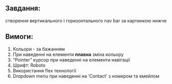 ## Завдання:

створення вертикального і горизонтального nav bar за картинкою нижче

## Вимоги:

1. Кольори - за бажанням
2. При наведенні на елементи **плавна** зміна кольору
3. “Pointer” курсор при наведенні на елементи навігації
4. Шрифт: Roboto
5. Використання flex технології
6. Dropdown menu при наведенні на ‘Contact’ з номером та емейлом
